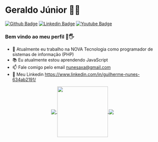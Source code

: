 # Geraldo Júnior 👨‍💻

[![Github Badge](https://img.shields.io/badge/-Github-000?style=flat-square&logo=Github&logoColor=white&link=https://github.com/gerjunior)](https://github.com/gerjunior) [![Linkedin Badge](https://img.shields.io/badge/-LinkedIn-blue?style=flat-square&logo=Linkedin&logoColor=white&link=https://www.linkedin.com/in/gerjunior/)](https://www.linkedin.com/in/gerjunior/) [![Youtube Badge](https://img.shields.io/youtube/views/1WVcZg9BWSM?label=Youtube&style=social)](https://www.youtube.com/watch?v=1WVcZg9BWSM)

### Bem vindo ao meu perfil 👋🖐

- 👤 Atualmente eu trabalho na NOVA Tecnologia como programador de sistemas de informação (PHP)
- 📚 Eu atualmente estou aprendendo JavaScript 
- 📫 Fale comigo pelo email nunesaxa@gmail.com
- 💼 Meu Linkedin https://www.linkedin.com/in/guilherme-nunes-634ab2191/


<p align="center">
  <a href="https://github.com/anuraghazra/github-readme-stats">
    <img
      align="center"
      src="https://github-readme-stats.vercel.app/api/top-langs/?username=gerjunior&layout=compact"
    />
  </a>
  <a href="https://github.com/anuraghazra/github-readme-stats">
    <img
      align="center"
      height="165"
      src="https://github-readme-stats.vercel.app/api?username=gerjunior&count_private=true&show_icons=true&custom_title=Github%20Status&hide=issues"
    />
  </a>
  <a href="https://github.com/anuraghazra/github-readme-stats">
    <img
      align="center"
      src="https://github-readme-stats.vercel.app/api/wakatime?username=Gerjunior"
    />
  </a>
</p>




